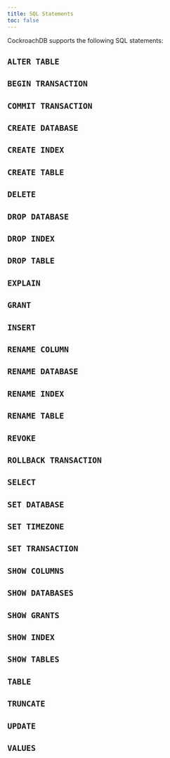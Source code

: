 ```yaml
---
title: SQL Statements
toc: false
---
```


CockroachDB supports the following SQL statements:

## `ALTER TABLE`
## `BEGIN TRANSACTION`
## `COMMIT TRANSACTION`
## `CREATE DATABASE`
## `CREATE INDEX`
## `CREATE TABLE`
## `DELETE`
## `DROP DATABASE`
## `DROP INDEX`
## `DROP TABLE`
## `EXPLAIN`
## `GRANT`
## `INSERT`
## `RENAME COLUMN`
## `RENAME DATABASE`
## `RENAME INDEX`
## `RENAME TABLE`
## `REVOKE`
## `ROLLBACK TRANSACTION`
## `SELECT`
## `SET DATABASE`
## `SET TIMEZONE`
## `SET TRANSACTION`
## `SHOW COLUMNS`
## `SHOW DATABASES`
## `SHOW GRANTS`
## `SHOW INDEX`
## `SHOW TABLES`
## `TABLE`
## `TRUNCATE`
## `UPDATE`
## `VALUES`